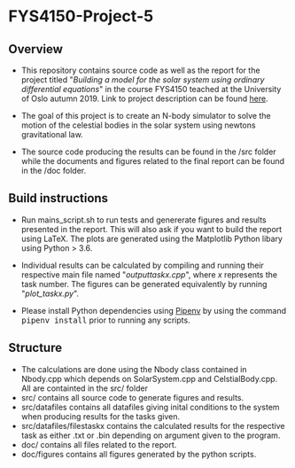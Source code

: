# FYS4150-Project-5

## Overview

* This repository contains source code as well as the report for the project titled "*Building a model for the solar system using ordinary differential equations*" in the course FYS4150 teached at the University of Oslo autumn 2019. Link to project description can be found [here](http://compphysics.github.io/ComputationalPhysics/doc/Projects/2019/Project5/SolarSystem/html/SolarSystem.html). 

* The goal of this project is to create an N-body simulator to solve the motion of the celestial bodies in the solar system using newtons gravitational law.

* The source code producing the results can be found in the /src folder while the documents and figures related to the final report can be found in the /doc folder.

## Build instructions
* Run mains_script.sh to run tests and genererate figures and results presented in the report. This will also ask if you want to build the report using LaTeX. The plots are generated using the Matplotlib Python libary using Python > 3.6.

* Individual results can be calculated by compiling and running their respective main file named "*outputtaskx.cpp*", where *x* represents the task number. The figures can be generated equivalently by running "*plot_taskx.py*".

* Please install Python dependencies using [Pipenv](https://github.com/pypa/pipenv) by using the command <tt>pipenv install</tt> prior to running any scripts.  


## Structure
* The calculations are done using the Nbody class contained in Nbody.cpp which depends on SolarSystem.cpp and CelstialBody.cpp. All are containted in the src/ folder 
* src/ contains all source code to generate figures and results.
* src/datafiles contains all datafiles giving inital conditions to the system when producing results for the tasks given.
* src/datafiles/filestaskx contains the calculated results for the respective task as either .txt or .bin depending on argument given to the program.
* doc/ contains all files related to the report.
* doc/figures contains all figures generated by the python scripts.
